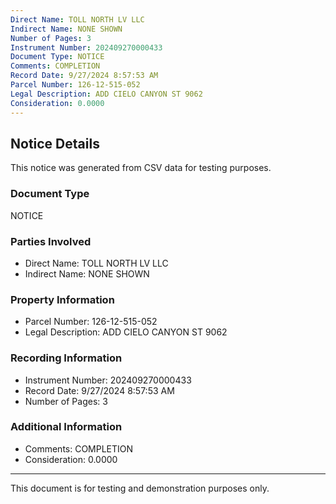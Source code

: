 ```yaml
---
Direct Name: TOLL NORTH LV LLC
Indirect Name: NONE SHOWN
Number of Pages: 3
Instrument Number: 202409270000433
Document Type: NOTICE
Comments: COMPLETION
Record Date: 9/27/2024 8:57:53 AM
Parcel Number: 126-12-515-052
Legal Description: ADD CIELO CANYON ST 9062
Consideration: 0.0000
---
```


## Notice Details

This notice was generated from CSV data for testing purposes.

### Document Type
NOTICE

### Parties Involved
- Direct Name: TOLL NORTH LV LLC
- Indirect Name: NONE SHOWN

### Property Information
- Parcel Number: 126-12-515-052
- Legal Description: ADD CIELO CANYON ST 9062

### Recording Information
- Instrument Number: 202409270000433
- Record Date: 9/27/2024 8:57:53 AM
- Number of Pages: 3

### Additional Information
- Comments: COMPLETION
- Consideration: 0.0000

---

This document is for testing and demonstration purposes only.
